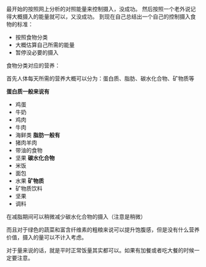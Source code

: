 最开始的按照网上分析的对照能量来控制摄入，没成功。
然后按照一个老外说记得大概摄入的能量就可以，又没成功。
到现在自己总结出一个自己的控制摄入食物的标准：
- 按照食物分类
- 大概估算自己所需的能量
- 暂停没必要的摄入

食物分类对应的营养：

首先人体每天所需的营养大概可以分为：蛋白质、脂肪、碳水化合物、矿物质等

**蛋白质一般来说有**
- 鸡蛋
- 牛奶
- 鸡肉
- 牛肉
- 海鲜类
**脂肪一般有**
- 猪肉羊肉
- 带油的食物
- 坚果
**碳水化合物**
- 米饭
- 面包
- 水果
**矿物质**
- 矿物质饮料
- 坚果
- 调料

在减脂期间可以稍微减少碳水化合物的摄入（注意是稍微）

而且对于绿色的蔬菜和富含纤维素的粗粮来说可以提升饱腹感，但是没有什么营养价值，摄入的量可以不计入考虑。

对于量来说的话，就是平时正常饭量其实都可以。如果有加餐或者吃大餐的时候一定要注意。